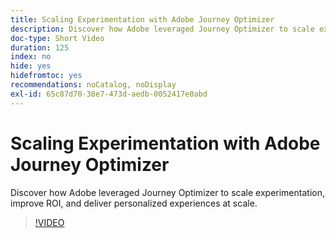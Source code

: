 ```yaml
---
title: Scaling Experimentation with Adobe Journey Optimizer
description: Discover how Adobe leveraged Journey Optimizer to scale experimentation, improve ROI, and deliver personalized experiences at scale.
doc-type: Short Video
duration: 125
index: no
hide: yes
hidefromtoc: yes
recommendations: noCatalog, noDisplay
exl-id: 65c87d70-38e7-473d-aedb-0052417e0abd
---
```

# Scaling Experimentation with Adobe Journey Optimizer

Discover how Adobe leveraged Journey Optimizer to scale experimentation, improve ROI, and deliver personalized experiences at scale.

<!-- 72_S531_3442531_124_scaling-experimentation-with-adobe-journey-optimizer -->
>[!VIDEO](https://video.tv.adobe.com/v/3458240/?learn=on&enablevpops=true)
